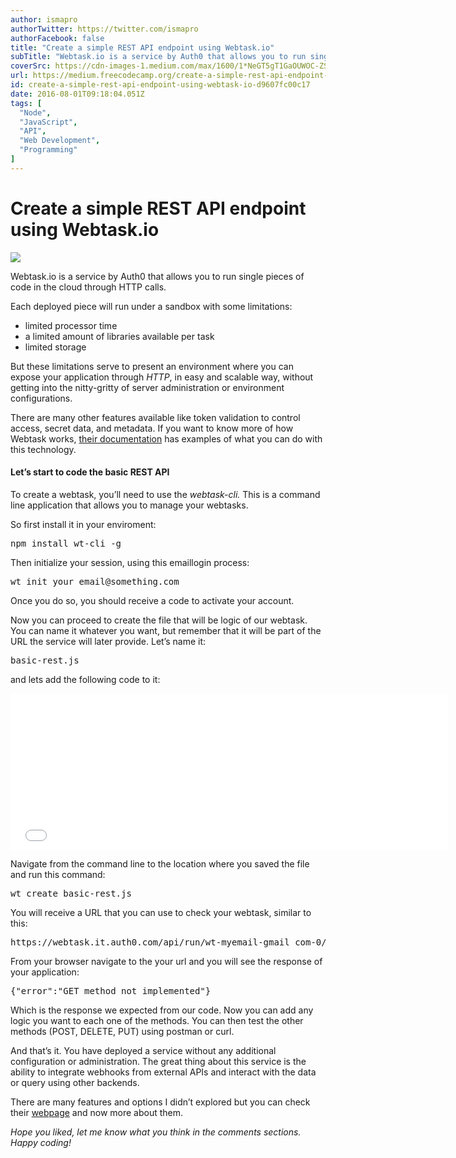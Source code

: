 ```yaml
---
author: ismapro
authorTwitter: https://twitter.com/ismapro
authorFacebook: false
title: "Create a simple REST API endpoint using Webtask.io"
subTitle: "Webtask.io is a service by Auth0 that allows you to run single pieces of code in the cloud through HTTP calls...."
coverSrc: https://cdn-images-1.medium.com/max/1600/1*NeGT5gT1GaOUWOC-ZSRlag.jpeg
url: https://medium.freecodecamp.org/create-a-simple-rest-api-endpoint-using-webtask-io-d9607fc00c17
id: create-a-simple-rest-api-endpoint-using-webtask-io-d9607fc00c17
date: 2016-08-01T09:18:04.051Z
tags: [
  "Node",
  "JavaScript",
  "API",
  "Web Development",
  "Programming"
]
---
```

# Create a simple REST API endpoint using Webtask.io



![](https://cdn-images-1.medium.com/max/1600/1*NeGT5gT1GaOUWOC-ZSRlag.jpeg)



Webtask.io is a service by Auth0 that allows you to run single pieces of code in the cloud through HTTP calls.

Each deployed piece will run under a sandbox with some limitations:

*   limited processor time
*   a limited amount of libraries available per task
*   limited storage

But these limitations serve to present an environment where you can expose your application through _HTTP_, in easy and scalable way, without getting into the nitty-gritty of server administration or environment configurations.

There are many other features available like token validation to control access, secret data, and metadata. If you want to know more of how Webtask works, [their documentation](https://webtask.io/docs/how) has examples of what you can do with this technology.

#### Let’s start to code the basic REST API

To create a webtask, you’ll need to use the _webtask-cli._ This is a command line application that allows you to manage your webtasks.

So first install it in your enviroment:

<pre name="43c4" id="43c4" class="graf graf--pre graf-after--p">npm install wt-cli -g</pre>

Then initialize your session, using this emaillogin process:

<pre name="b8dd" id="b8dd" class="graf graf--pre graf-after--p">wt init your_email@something.com</pre>

Once you do so, you should receive a code to activate your account.

Now you can proceed to create the file that will be logic of our webtask. You can name it whatever you want, but remember that it will be part of the URL the service will later provide. Let’s name it:

<pre name="1de4" id="1de4" class="graf graf--pre graf-after--p">basic-rest.js</pre>

and lets add the following code to it:





<iframe width="700" height="250" src="/media/6b878404a9914950a8925572839cd454?postId=d9607fc00c17" data-media-id="6b878404a9914950a8925572839cd454" allowfullscreen="" frameborder="0"></iframe>





Navigate from the command line to the location where you saved the file and run this command:

<pre name="9631" id="9631" class="graf graf--pre graf-after--p">wt create basic-rest.js</pre>

You will receive a URL that you can use to check your webtask, similar to this:

<pre name="6969" id="6969" class="graf graf--pre graf-after--p">https://webtask.it.auth0.com/api/run/wt-myemail-gmail_com-0/basic-rest?webtask_no_cache=1</pre>

From your browser navigate to the your url and you will see the response of your application:

<pre name="5c5b" id="5c5b" class="graf graf--pre graf-after--p">{"error":"GET method not implemented"}</pre>

Which is the response we expected from our code. Now you can add any logic you want to each one of the methods. You can then test the other methods (POST, DELETE, PUT) using postman or curl.

And that’s it. You have deployed a service without any additional configuration or administration. The great thing about this service is the ability to integrate webhooks from external APIs and interact with the data or query using other backends.

There are many features and options I didn’t explored but you can check their [webpage](https://webtask.io) and now more about them.

_Hope you liked, let me know what you think in the comments sections. Happy coding!_








